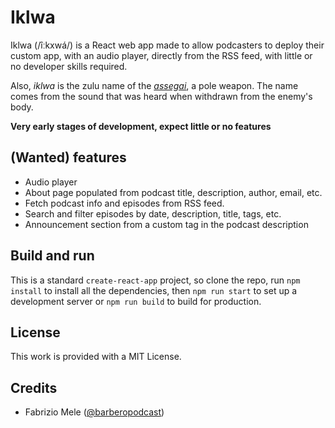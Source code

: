 # Iklwa 
Iklwa (/îːkxwá/) is a React web app made to allow podcasters to deploy their custom app, with an audio player,
directly from the RSS feed, with little or no developer skills required. 

Also, *iklwa* is the zulu name of the *[assegai](https://en.wikipedia.org/wiki/Assegai)*, a pole weapon. 
The name comes from the sound that was heard when withdrawn from the enemy's body.  

**Very early stages of development, expect little or no features**

## (Wanted) features
- Audio player
- About page populated from podcast title, description, author, email, etc.
- Fetch podcast info and episodes from RSS feed.
- Search and filter episodes by date, description, title, tags, etc.
- Announcement section from a custom tag in the podcast description

## Build and run

This is a standard `create-react-app` project, so clone the repo, run `npm install` to install all the dependencies, then `npm run start` to set up a
development server or `npm run build` to build for production. 

## License
This work is provided with a MIT License.

## Credits
- Fabrizio Mele ([@barberopodcast](https://twitter.com/@barberopodcast))

